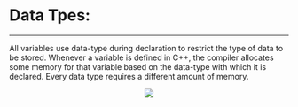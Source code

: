 # Data Tpes:
---

All variables use data-type during declaration to restrict the type of data to be stored. Whenever a variable is defined in C++, the compiler allocates some memory for that variable based on the data-type with which it is declared. Every data type requires a different amount of memory.

<div style="text-align:center"><img src="https://media.geeksforgeeks.org/wp-content/cdn-uploads/20191113115600/DatatypesInC.png" /></div>